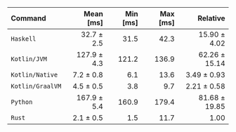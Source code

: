 | Command | Mean [ms] | Min [ms] | Max [ms] | Relative |
|:---|---:|---:|---:|---:|
| `Haskell` | 32.7 ± 2.5 | 31.5 | 42.3 | 15.90 ± 4.02 |
| `Kotlin/JVM` | 127.9 ± 4.3 | 121.2 | 136.9 | 62.26 ± 15.14 |
| `Kotlin/Native` | 7.2 ± 0.8 | 6.1 | 13.6 | 3.49 ± 0.93 |
| `Kotlin/GraalVM` | 4.5 ± 0.5 | 3.8 | 9.7 | 2.21 ± 0.58 |
| `Python` | 167.9 ± 5.4 | 160.9 | 179.4 | 81.68 ± 19.85 |
| `Rust` | 2.1 ± 0.5 | 1.5 | 11.7 | 1.00 |

